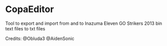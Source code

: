 # CopaEditor

Tool to export and import from and to Inazuma Eleven GO Strikers 2013 bin text files to txt files

Credits:
@Obluda3
@AidenSonic
